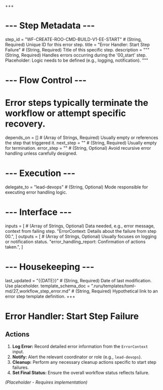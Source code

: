 +++
# --- Step Metadata ---
step_id = "WF-CREATE-ROO-CMD-BUILD-V1-EE-START" # (String, Required) Unique ID for this error step.
title = "Error Handler: Start Step Failure" # (String, Required) Title of this specific step.
description = """
(String, Required) Handles errors occurring during the '00_start' step.
Placeholder: Logic needs to be defined (e.g., logging, notification).
"""

# --- Flow Control ---
# Error steps typically terminate the workflow or attempt specific recovery.
depends_on = [] # (Array of Strings, Required) Usually empty or references the step that triggered it.
next_step = "" # (String, Required) Usually empty for termination.
error_step = "" # (String, Optional) Avoid recursive error handling unless carefully designed.

# --- Execution ---
delegate_to = "lead-devops" # (String, Optional) Mode responsible for executing error handling logic.

# --- Interface ---
inputs = [ # (Array of Strings, Optional) Data needed, e.g., error message, context from failing step.
    "ErrorContext: Details about the failure from step 00.",
]
outputs = [ # (Array of Strings, Optional) Usually focuses on logging or notification status.
    "error_handling_report: Confirmation of actions taken.",
]

# --- Housekeeping ---
last_updated = "{{DATE}}" # (String, Required) Date of last modification. Use placeholder.
template_schema_doc = ".ruru/templates/toml-md/27_workflow_step_error.md" # (String, Required) Hypothetical link to an error step template definition.
+++

# Error Handler: Start Step Failure

## Actions

1.  **Log Error:** Record detailed error information from the `ErrorContext` input.
2.  **Notify:** Alert the relevant coordinator or role (e.g., `lead-devops`).
3.  **Cleanup:** Perform any necessary cleanup actions specific to start step failures.
4.  **Set Final Status:** Ensure the overall workflow status reflects failure.

*(Placeholder - Requires implementation)*

